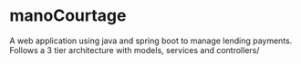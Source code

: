 # manoCourtage

A web application using java and spring boot to manage lending payments.
Follows a 3 tier architecture with models, services and controllers/
